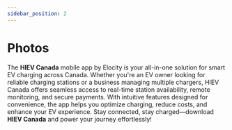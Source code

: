 ```yaml
---
sidebar_position: 2
---
```

# Photos

The **HIEV Canada** mobile app by Elocity is your all-in-one solution for smart EV charging across Canada. Whether you're an EV owner looking for reliable charging stations or a business managing multiple chargers, HIEV Canada offers seamless access to real-time station availability, remote monitoring, and secure payments. With intuitive features designed for convenience, the app helps you optimize charging, reduce costs, and enhance your EV experience. Stay connected, stay charged—download **HIEV Canada** and power your journey effortlessly!

